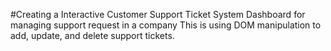 #Creating a Interactive Customer Support Ticket System Dashboard  for managing support request in a company
This is using DOM manipulation to add, update, and delete support tickets.